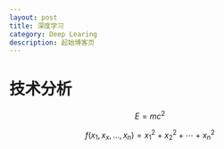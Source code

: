 ```yaml
---
layout: post
title: 深度学习
category: Deep Learing 
description: 起始博客页
---
```



# 技术分析

$$ E=mc^2 $$

$$ f(x_1,x_x,\ldots,x_n) = x_1^2 + x_2^2 + \cdots + x_n^2 $$


